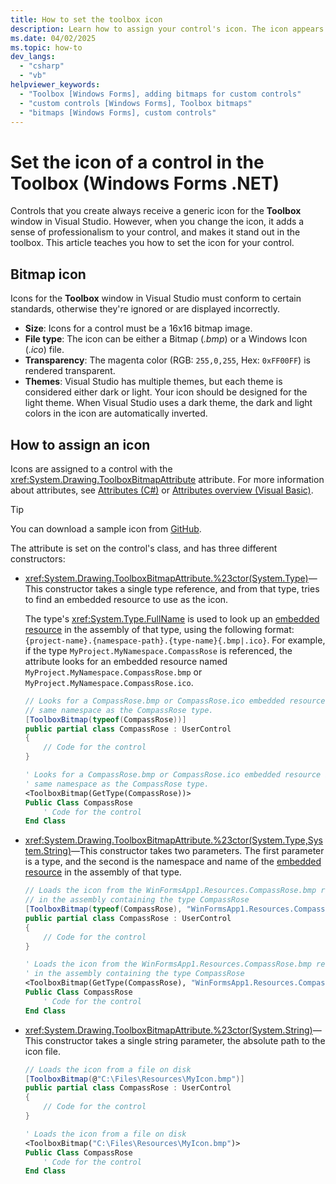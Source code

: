 ```yaml
---
title: How to set the toolbox icon
description: Learn how to assign your control's icon. The icon appears in the Visual Studio Toolbox.
ms.date: 04/02/2025
ms.topic: how-to
dev_langs:
  - "csharp"
  - "vb"
helpviewer_keywords:
  - "Toolbox [Windows Forms], adding bitmaps for custom controls"
  - "custom controls [Windows Forms], Toolbox bitmaps"
  - "bitmaps [Windows Forms], custom controls"
---
```


# Set the icon of a control in the Toolbox (Windows Forms .NET)

Controls that you create always receive a generic icon for the **Toolbox** window in Visual Studio. However, when you change the icon, it adds a sense of professionalism to your control, and makes it stand out in the toolbox. This article teaches you how to set the icon for your control.

## Bitmap icon

Icons for the **Toolbox** window in Visual Studio must conform to certain standards, otherwise they're ignored or are displayed incorrectly.

- **Size**: Icons for a control must be a 16x16 bitmap image.
- **File type**: The icon can be either a Bitmap (_.bmp_) or a Windows Icon (_.ico_) file.
- **Transparency**: The magenta color (RGB: `255,0,255`, Hex: `0xFF00FF`) is rendered transparent.
- **Themes**: Visual Studio has multiple themes, but each theme is considered either dark or light. Your icon should be designed for the light theme. When Visual Studio uses a dark theme, the dark and light colors in the icon are automatically inverted.

## How to assign an icon

Icons are assigned to a control with the <xref:System.Drawing.ToolboxBitmapAttribute> attribute. For more information about attributes, see [Attributes (C#)](/dotnet/csharp/programming-guide/concepts/attributes/index) or [Attributes overview (Visual Basic)](/dotnet/visual-basic/programming-guide/concepts/attributes/index).

> [!TIP]
> You can download a sample icon from [GitHub](https://github.com/dotnet/docs-desktop/blob/main/dotnet-desktop-guide/net/winforms/controls-design/media/how-to-set-toolbox-icon/CompassRose.bmp).

The attribute is set on the control's class, and has three different constructors:

- <xref:System.Drawing.ToolboxBitmapAttribute.%23ctor(System.Type)>&mdash;This constructor takes a single type reference, and from that type, tries to find an embedded resource to use as the icon.

  The type's <xref:System.Type.FullName> is used to look up an [embedded resource][embedded] in the assembly of that type, using the following format: `{project-name}.{namespace-path}.{type-name}{.bmp|.ico}`. For example, if the type `MyProject.MyNamespace.CompassRose` is referenced, the attribute looks for an embedded resource named `MyProject.MyNamespace.CompassRose.bmp` or `MyProject.MyNamespace.CompassRose.ico`.

  ```csharp
  // Looks for a CompassRose.bmp or CompassRose.ico embedded resource in the
  // same namespace as the CompassRose type.
  [ToolboxBitmap(typeof(CompassRose))]
  public partial class CompassRose : UserControl
  {
      // Code for the control
  }
  ```

  ```vb
  ' Looks for a CompassRose.bmp or CompassRose.ico embedded resource in the
  ' same namespace as the CompassRose type.
  <ToolboxBitmap(GetType(CompassRose))>
  Public Class CompassRose
      ' Code for the control
  End Class
  ```

- <xref:System.Drawing.ToolboxBitmapAttribute.%23ctor(System.Type,System.String)>&mdash;This constructor takes two parameters. The first parameter is a type, and the second is the namespace and name of the [embedded resource][embedded] in the assembly of that type.

  ```csharp
  // Loads the icon from the WinFormsApp1.Resources.CompassRose.bmp resource
  // in the assembly containing the type CompassRose
  [ToolboxBitmap(typeof(CompassRose), "WinFormsApp1.Resources.CompassRose.bmp")]
  public partial class CompassRose : UserControl
  {
      // Code for the control
  }
  ```

  ```vb
  ' Loads the icon from the WinFormsApp1.Resources.CompassRose.bmp resource
  ' in the assembly containing the type CompassRose
  <ToolboxBitmap(GetType(CompassRose), "WinFormsApp1.Resources.CompassRose.bmp")>
  Public Class CompassRose
      ' Code for the control
  End Class
  ```

- <xref:System.Drawing.ToolboxBitmapAttribute.%23ctor(System.String)>&mdash;This constructor takes a single string parameter, the absolute path to the icon file.

  ```csharp
  // Loads the icon from a file on disk
  [ToolboxBitmap(@"C:\Files\Resources\MyIcon.bmp")]
  public partial class CompassRose : UserControl
  {
      // Code for the control
  }
  ```

  ```vb
  ' Loads the icon from a file on disk
  <ToolboxBitmap("C:\Files\Resources\MyIcon.bmp")>
  Public Class CompassRose
      ' Code for the control
  End Class
  ```

[embedded]: /visualstudio/ide/build-actions
